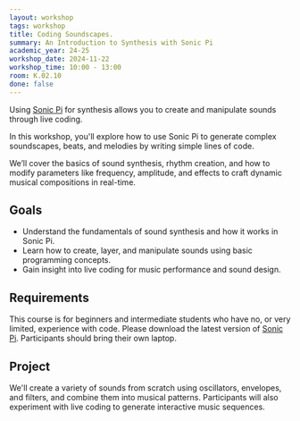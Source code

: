 ```yaml
---
layout: workshop
tags: workshop
title: Coding Soundscapes.
summary: An Introduction to Synthesis with Sonic Pi
academic_year: 24-25
workshop_date: 2024-11-22
workshop_time: 10:00 - 13:00
room: K.02.10
done: false
---
```


Using [Sonic Pi](https://sonic-pi.net/) for synthesis allows you to create and manipulate sounds through live coding. 

In this workshop, you'll explore how to use Sonic Pi to generate complex soundscapes, beats, and melodies by writing simple lines of code. 

We’ll cover the basics of sound synthesis, rhythm creation, and how to modify parameters like frequency, amplitude, and effects to craft dynamic musical compositions in real-time.

## Goals

- Understand the fundamentals of sound synthesis and how it works in Sonic Pi.
- Learn how to create, layer, and manipulate sounds using basic programming concepts.
- Gain insight into live coding for music performance and sound design.

## Requirements

This course is for beginners and intermediate students who have no, or very limited, experience with code. Please download the latest version of [Sonic Pi](https://sonic-pi.net/). Participants should bring their own laptop.

## Project

We'll create a variety of sounds from scratch using oscillators, envelopes, and filters, and combine them into musical patterns. Participants will also experiment with live coding to generate interactive music sequences.

